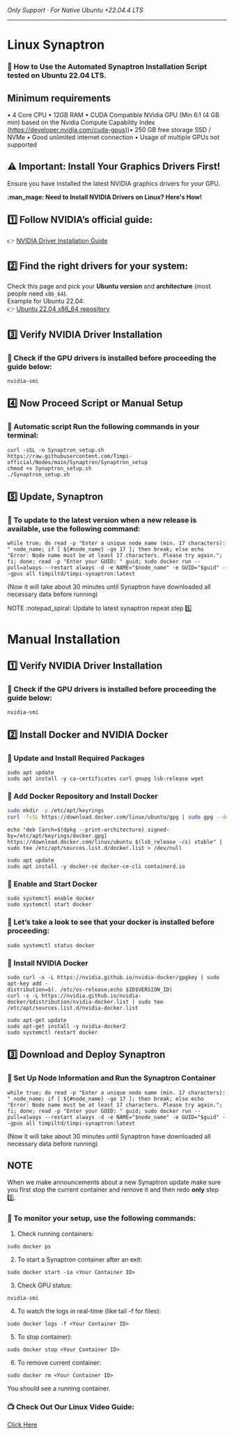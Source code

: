 *Only Support · For Native Ubuntu +22.04.4 LTS*

---
# Linux Synaptron
### :small_blue_diamond: How to Use the Automated Synaptron Installation Script tested on Ubuntu 22.04 LTS.

## Minimum requirements
• 4 Core CPU​
• 12GB RAM​
• CUDA Compatible NVidia GPU (Min 6.1 (4 GB min) based on the Nvidia Compute Capability Index (https://developer.nvidia.com/cuda-gpus))​
• 250 GB free storage SSD / NVMe​
• Good unlimited internet connection​
• Usage of multiple GPUs not supported

## :warning: Important: Install Your Graphics Drivers First!
Ensure you have installed the latest NVIDIA graphics drivers for your GPU.

**:man_mage: Need to Install NVIDIA Drivers on Linux? Here's How!**  

## :one: **Follow NVIDIA’s official guide:**  
:point_right: [NVIDIA Driver Installation Guide](https://docs.nvidia.com/datacenter/tesla/driver-installation-guide/#ubuntu)  

## :two: **Find the right drivers for your system:**  
Check this page and pick your **Ubuntu version** and **architecture** (most people need `x86_64`).  
Example for Ubuntu 22.04:  
:point_right: [Ubuntu 22.04 x86_64 repository](https://developer.download.nvidia.com/compute/cuda/repos/ubuntu2204/x86_64/)  

## :three:    Verify NVIDIA Driver Installation

### :small_blue_diamond: Check if the GPU drivers is installed before proceeding the guide below:
```shell
nvidia-smi
```
## :four: Now Proceed Script or Manual Setup
### :pushpin: Automatic script Run the following commands in your terminal: 

```shell
curl -sSL -o Synaptron_setup.sh https://raw.githubusercontent.com/Timpi-official/Nodes/main/Synaptron/Synaptron_setup
chmod +x Synaptron_setup.sh
./Synaptron_setup.sh
```

## :five:    Update, Synaptron
### :small_blue_diamond: To update to the latest version when a new release is available, use the following command:
```shell
while true; do read -p "Enter a unique node name (min. 17 characters): " node_name; if [ ${#node_name} -ge 17 ]; then break; else echo "Error: Node name must be at least 17 characters. Please try again."; fi; done; read -p "Enter your GUID: " guid; sudo docker run --pull=always --restart always -d -e NAME="$node_name" -e GUID="$guid" --gpus all timpiltd/timpi-synaptron:latest
```
(Now it will take about 30 minutes until Synaptron have downloaded all necessary data before running)

NOTE :notepad_spiral: 
Update to latest synaptron repeat step :five:

# Manual Installation

## :one:  Verify NVIDIA Driver Installation

### :small_blue_diamond: Check if the GPU drivers is installed before proceeding the guide below:
```shell
nvidia-smi
```

## :two: Install Docker and NVIDIA Docker

### :small_blue_diamond: Update and Install Required Packages
```shell
sudo apt update
sudo apt install -y ca-certificates curl gnupg lsb-release wget
```
### :small_blue_diamond: Add Docker Repository and Install Docker
```bash
sudo mkdir -p /etc/apt/keyrings
curl -fsSL https://download.docker.com/linux/ubuntu/gpg | sudo gpg --dearmor -o /etc/apt/keyrings/docker.gpg
```
```shell
echo "deb [arch=$(dpkg --print-architecture) signed-by=/etc/apt/keyrings/docker.gpg] https://download.docker.com/linux/ubuntu $(lsb_release -cs) stable" | sudo tee /etc/apt/sources.list.d/docker.list > /dev/null
```
```shell
sudo apt update
sudo apt install -y docker-ce docker-ce-cli containerd.io
```
### :small_blue_diamond: Enable and Start Docker
```shell
sudo systemctl enable docker
sudo systemctl start docker
```

### :small_blue_diamond: Let’s take a look to see that your docker is installed before proceeding:
```shell
sudo systemctl status docker
```

### :small_blue_diamond: Install NVIDIA Docker
```shell
sudo curl -s -L https://nvidia.github.io/nvidia-docker/gpgkey | sudo apt-key add -
distribution=$(. /etc/os-release;echo $ID$VERSION_ID)
curl -s -L https://nvidia.github.io/nvidia-docker/$distribution/nvidia-docker.list | sudo tee /etc/apt/sources.list.d/nvidia-docker.list
```
```shell
sudo apt-get update
sudo apt-get install -y nvidia-docker2
sudo systemctl restart docker
```

## :three: Download and Deploy Synaptron

### :small_blue_diamond: Set Up Node Information and Run the Synaptron Container
```shell
while true; do read -p "Enter a unique node name (min. 17 characters): " node_name; if [ ${#node_name} -ge 17 ]; then break; else echo "Error: Node name must be at least 17 characters. Please try again."; fi; done; read -p "Enter your GUID: " guid; sudo docker run --pull=always --restart always -d -e NAME="$node_name" -e GUID="$guid" --gpus all timpiltd/timpi-synaptron:latest
```
(Now it will take about 30 minutes until Synaptron have downloaded all necessary data before running)

## NOTE
When we make announcements about a new Synaptron update make sure you first stop the current container and remove it and then redo **only** step :three:.

### :small_blue_diamond: To monitor your setup, use the following commands:
1. Check running containers:
```shell
sudo docker ps
```
2. To start a Synaptron container after an exit:
```shell
sudo docker start -ia <Your Container ID>
```
3. Check GPU status:
```shell
nvidia-smi
```
4. To watch the logs in real-time (like tail -f for files):
```shell
sudo docker logs -f <Your Container ID>
```
5. To stop container):
```shell
sudo docker stop <Your Container ID>
```
6. To remove current container:
```shell
sudo docker rm <Your Container ID>
```

You should see a running container.

### :tv: Check Out Our Linux Video Guide:
[Click Here](https://www.youtube.com/watch?v=nhfq0PAm_BE&t=6s)
